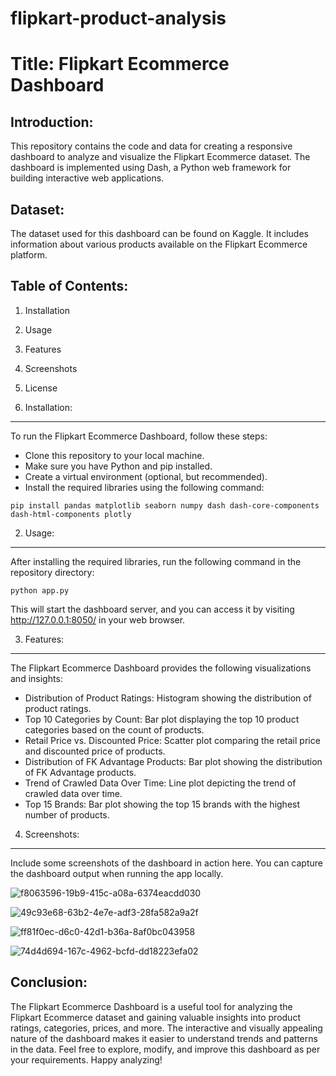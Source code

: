 # flipkart-product-analysis

Title: Flipkart Ecommerce Dashboard
=============================================================

Introduction:
----------------------
This repository contains the code and data for creating a responsive dashboard to analyze and visualize the Flipkart Ecommerce dataset. The dashboard is implemented using Dash, a Python web framework for building interactive web applications.

Dataset:
----------------------
The dataset used for this dashboard can be found on Kaggle. It includes information about various products available on the Flipkart Ecommerce platform.

Table of Contents:
----------------------
1. Installation
2. Usage
3. Features
4. Screenshots
5. License

1. Installation:
----------------------
To run the Flipkart Ecommerce Dashboard, follow these steps:

- Clone this repository to your local machine.
- Make sure you have Python and pip installed.
- Create a virtual environment (optional, but recommended).
- Install the required libraries using the following command:

```
pip install pandas matplotlib seaborn numpy dash dash-core-components dash-html-components plotly
```

2. Usage:
----------------------
After installing the required libraries, run the following command in the repository directory:

```
python app.py
```

This will start the dashboard server, and you can access it by visiting http://127.0.0.1:8050/ in your web browser.

3. Features:
----------------------
The Flipkart Ecommerce Dashboard provides the following visualizations and insights:

- Distribution of Product Ratings: Histogram showing the distribution of product ratings.
- Top 10 Categories by Count: Bar plot displaying the top 10 product categories based on the count of products.
- Retail Price vs. Discounted Price: Scatter plot comparing the retail price and discounted price of products.
- Distribution of FK Advantage Products: Bar plot showing the distribution of FK Advantage products.
- Trend of Crawled Data Over Time: Line plot depicting the trend of crawled data over time.
- Top 15 Brands: Bar plot showing the top 15 brands with the highest number of products.

4. Screenshots:
----------------------
Include some screenshots of the dashboard in action here. You can capture the dashboard output when running the app locally.

![f8063596-19b9-415c-a08a-6374eacdd030](https://github.com/arnabde05/flipkart-product-analysis/assets/87455060/44153654-219e-4d77-9216-985e18203ba8)




![49c93e68-63b2-4e7e-adf3-28fa582a9a2f](https://github.com/arnabde05/flipkart-product-analysis/assets/87455060/f6a0c271-2bb2-4d1d-b544-3053ff875f39)


![ff81f0ec-d6c0-42d1-b36a-8af0bc043958](https://github.com/arnabde05/flipkart-product-analysis/assets/87455060/65b135c9-25ad-4fa4-a9fc-ec8e08c4caa1)


![74d4d694-167c-4962-bcfd-dd18223efa02](https://github.com/arnabde05/flipkart-product-analysis/assets/87455060/fd651362-5464-45e7-bcad-6b8c0aa18c24)






Conclusion:
----------------------
The Flipkart Ecommerce Dashboard is a useful tool for analyzing the Flipkart Ecommerce dataset and gaining valuable insights into product ratings, categories, prices, and more. The interactive and visually appealing nature of the dashboard makes it easier to understand trends and patterns in the data. Feel free to explore, modify, and improve this dashboard as per your requirements. Happy analyzing!
